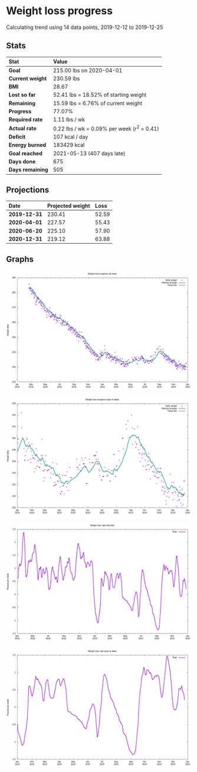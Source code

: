# Weight loss progress

Calculating trend using 14 data points, 2019-12-12 to 2019-12-25

## Stats

Stat|Value
:-|:-
**Goal**|215.00 lbs on 2020-04-01
**Current weight**|230.59 lbs
**BMI**|28.67
**Lost so far**|52.41 lbs = 18.52% of starting weight
**Remaining**|15.59 lbs =  6.76% of current  weight
**Progress**|77.07%
**Required rate**|1.11 lbs / wk
**Actual rate**|0.22 lbs / wk = 0.09% per week  (r<sup>2</sup> = 0.41)
**Deficit**|107 kcal / day
**Energy burned**|183429 kcal
**Goal reached**|2021-05-13 (407 days late)
**Days done**|675
**Days remaining**|505

## Projections

Date|Projected weight|Loss
:-|:-|:-
**2019-12-31**|230.41|52.59
**2020-04-01**|227.57|55.43
**2020-06-20**|225.10|57.90
**2020-12-31**|219.12|63.88

## Graphs

![](weight-graph-alltime.png)

![](weight-graph-ytd.png)

![](rate-graph-alltime.png)

![](rate-graph-ytd.png)
